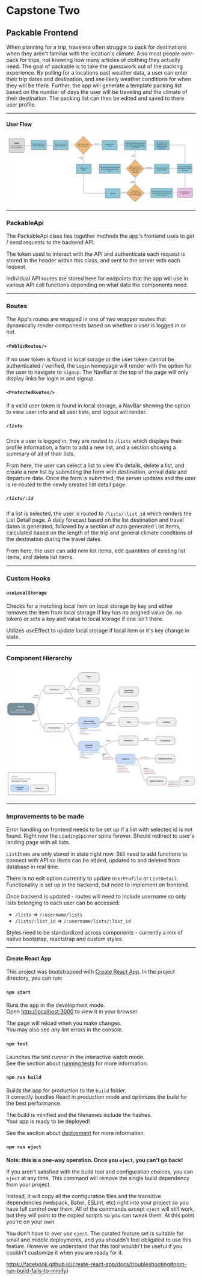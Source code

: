 # Capstone Two

## Packable Frontend

When planning for a trip, travelers often struggle to pack for destinations when they aren't familiar with the location's climate. Also most people over-pack for trips, not knowing how many articles of clothing they actually need. The goal of packable is to take the guesswork out of the packing experience. By pulling for a locations past weather data, a user can enter their trip dates and destination, and see likely weather conditions for when they will be there. Further, the app will generate a template packing list based on the number of days the user will be traveling and the climate of their destination. The packing list can then be edited and saved to there user profile. 

------

#### User Flow

![](user-flow.jpeg)

------

### PackableApi

The PackableApi class ties together methods the app's frontend uses to get / send requests to the backend API. 

The token used to interact with the API and authenticate each request is stored in the header within this class, and sent to the server with each request.

Individual API routes are stored here for endpoints that the app will use in various API call functions depending on what data the components need. 

------

### Routes

The App's routes are wrapped in one of two wrapper routes that dynamically render components based on whether a user is logged in or not. 

#### `<PublicRoutes/>`

If no user token is found in local sorage or the user token cannot be authenticated / verified, the `Login` homepage will render with the option for the user to navigate to `Signup`. The NavBar at the top of the page will only display links for login in and signup. 

#### `<ProtectedRoutes/>`

If a valid user token is found in local storage, a NavBar showing the option to view user info and all user lists, and logout will render.

##### `/lists`

Once a user is logged in, they are routed to `/lists` which displays their profile information, a form to add a new list, and a section showing a summary of all of their lists. 

From here, the user can select a list to view it's details, delete a list, and create a new list by submitting the form with destination, arrival date and departure date. Once the form is submitted, the server updates and the user is re-routed to the newly created list detail page.

##### `/lists/:id`

If a list is selected, the user is routed to `/lists/:list_id` which renders the List Detail page. A daily forecast based on the list destination and travel dates is generated, followed by a section of auto generated List Items, calculated based on the length of the trip and general climate conditions of the destination during the travel dates.

From here, the user can add new list items, edit quantities of existing list items, and delete list items. 

------

### Custom Hooks

#### `useLocalStorage`

Checks for a matching local item on local storage by key and either removes the item from local storage if key has no asigned value (ie. no token) or sets a key and value to local storage if one isn't there. 

Utilizes useEffect to update local storage if local item or it's key change in state. 

------

### Component Hierarchy

![](component-hierarchy.jpeg)

------

### Improvements to be made

Error handling on frontend needs to be set up if a list with selected id is not found. Right now the `LoadingSpinner` spins forever. Should redirect to user's landing page with all lists.

`ListItems` are only stored in state right now. Still need to add functions to connect with API so items can be added, updated to and deleted from database in real time.  

There is no edit option currently to update `UserProfile` or `ListDetail`. Functionality is set up in the backend, but need to implement on frontend.

Once backend is updated - routes will need to include username so only lists belonging to each user can be accessed:

- `/lists` => `/:username/lists`
- `/lists/:list_id` => `/:username/lists/:list_id`

Styles need to be standardized across components - currently a mix of native bootstrap, reactstrap and custom styles.

------

#### Create React App

This project was bootstrapped with [Create React App](https://github.com/facebook/create-react-app). In the project directory, you can run:

#### `npm start`

Runs the app in the development mode.\
Open [http://localhost:3000](http://localhost:3000) to view it in your browser.

The page will reload when you make changes.\
You may also see any lint errors in the console.

#### `npm test`

Launches the test runner in the interactive watch mode.\
See the section about [running tests](https://facebook.github.io/create-react-app/docs/running-tests) for more information.

#### `npm run build`

Builds the app for production to the `build` folder.\
It correctly bundles React in production mode and optimizes the build for the best performance.

The build is minified and the filenames include the hashes.\
Your app is ready to be deployed!

See the section about [deployment](https://facebook.github.io/create-react-app/docs/deployment) for more information.

#### `npm run eject`

**Note: this is a one-way operation. Once you `eject`, you can't go back!**

If you aren't satisfied with the build tool and configuration choices, you can `eject` at any time. This command will remove the single build dependency from your project.

Instead, it will copy all the configuration files and the transitive dependencies (webpack, Babel, ESLint, etc) right into your project so you have full control over them. All of the commands except `eject` will still work, but they will point to the copied scripts so you can tweak them. At this point you're on your own.

You don't have to ever use `eject`. The curated feature set is suitable for small and middle deployments, and you shouldn't feel obligated to use this feature. However we understand that this tool wouldn't be useful if you couldn't customize it when you are ready for it.

https://facebook.github.io/create-react-app/docs/troubleshooting#npm-run-build-fails-to-minify)
